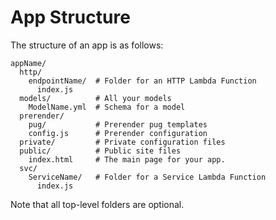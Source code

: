 
# App Structure #

The structure of an app is as follows:

```
appName/
  http/
    endpointName/  # Folder for an HTTP Lambda Function
      index.js
  models/          # All your models
    ModelName.yml  # Schema for a model
  prerender/
    pug/           # Prerender pug templates
    config.js      # Prerender configuration
  private/         # Private configuration files
  public/          # Public site files
    index.html     # The main page for your app.
  svc/
    ServiceName/   # Folder for a Service Lambda Function
      index.js
```

Note that all top-level folders are optional.
